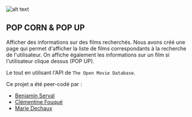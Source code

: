 ![alt text](https://images.unsplash.com/photo-1585647347384-2593bc35786b?ixid=MXwxMjA3fDB8MHxwaG90by1wYWdlfHx8fGVufDB8fHw%3D&ixlib=rb-1.2.1&auto=format&fit=crop&w=1650&q=80)

## POP CORN & POP UP 

Afficher des informations sur des films recherchés. Nous avons créé une page qui permet d'afficher la liste de films correspondants à la recherche de l'utilisateur. On affiche également les informations sur un film si l'utilisateur clique dessus (POP UP).

Le tout en utilisant l'API de `The Open Movie Database`.

Ce projet a été peer-codé par :
- [Benjamin Serval](https://github.com/BenjaminServal)
- [Clémentine Fouqué](https://github.com/Clem-svg)
- [Marie Dechaux](https://github.com/mariedx)